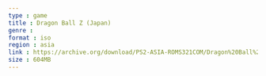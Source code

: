 ```yaml
---
type : game
title : Dragon Ball Z (Japan)
genre : 
format : iso
region : asia
link : https://archive.org/download/PS2-ASIA-ROMS321COM/Dragon%20Ball%20Z%20%28Japan%29.7z
size : 604MB
---
```

